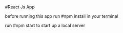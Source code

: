 #React Js App

before running this app run #npm install in your terminal


run #npm start to start up a local server
